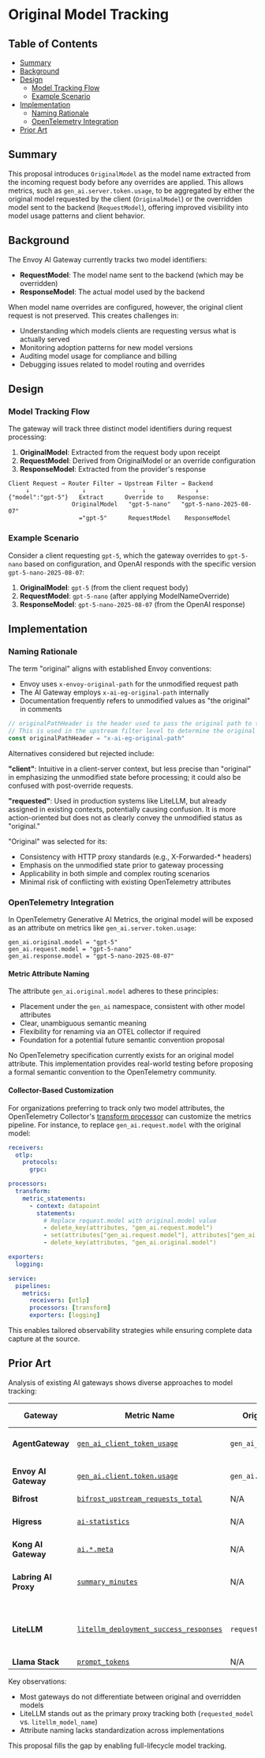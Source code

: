 # Original Model Tracking

## Table of Contents

<!-- toc -->

-   [Summary](#summary)
-   [Background](#background)
-   [Design](#design)
    -   [Model Tracking Flow](#model-tracking-flow)
    -   [Example Scenario](#example-scenario)
-   [Implementation](#implementation)
    -   [Naming Rationale](#naming-rationale)
    -   [OpenTelemetry Integration](#opentelemetry-integration)
-   [Prior Art](#prior-art)

<!-- /toc -->

## Summary

This proposal introduces `OriginalModel` as the model name extracted from the incoming request body before any overrides are applied. This allows metrics, such as `gen_ai.server.token.usage`, to be aggregated by either the original model requested by the client (`OriginalModel`) or the overridden model sent to the backend (`RequestModel`), offering improved visibility into model usage patterns and client behavior.

## Background

The Envoy AI Gateway currently tracks two model identifiers:
- **RequestModel**: The model name sent to the backend (which may be overridden)
- **ResponseModel**: The actual model used by the backend

When model name overrides are configured, however, the original client request is not preserved. This creates challenges in:
- Understanding which models clients are requesting versus what is actually served
- Monitoring adoption patterns for new model versions
- Auditing model usage for compliance and billing
- Debugging issues related to model routing and overrides

## Design

### Model Tracking Flow

The gateway will track three distinct model identifiers during request processing:

1. **OriginalModel**: Extracted from the request body upon receipt
2. **RequestModel**: Derived from OriginalModel or an override configuration
3. **ResponseModel**: Extracted from the provider's response

```
Client Request → Router Filter → Upstream Filter → Backend
     ↓               ↓                ↓              ↓
{"model":"gpt-5"}   Extract      Override to    Response:
                  OriginalModel   "gpt-5-nano"   "gpt-5-nano-2025-08-07"
                    ="gpt-5"      RequestModel    ResponseModel
```

### Example Scenario

Consider a client requesting `gpt-5`, which the gateway overrides to `gpt-5-nano` based on configuration, and OpenAI responds with the specific version `gpt-5-nano-2025-08-07`:

1. **OriginalModel**: `gpt-5` (from the client request body)
2. **RequestModel**: `gpt-5-nano` (after applying ModelNameOverride)
3. **ResponseModel**: `gpt-5-nano-2025-08-07` (from the OpenAI response)

## Implementation

### Naming Rationale

The term "original" aligns with established Envoy conventions:
- Envoy uses `x-envoy-original-path` for the unmodified request path
- The AI Gateway employs `x-ai-eg-original-path` internally
- Documentation frequently refers to unmodified values as "the original" in comments

```go
// originalPathHeader is the header used to pass the original path to the processor.
// This is used in the upstream filter level to determine the original path of the request on retry.
const originalPathHeader = "x-ai-eg-original-path"
```

Alternatives considered but rejected include:

**"client"**: Intuitive in a client-server context, but less precise than "original" in emphasizing the unmodified state before processing; it could also be confused with post-override requests.

**"requested"**: Used in production systems like LiteLLM, but already assigned in existing contexts, potentially causing confusion. It is more action-oriented but does not as clearly convey the unmodified status as "original."

"Original" was selected for its:
- Consistency with HTTP proxy standards (e.g., X-Forwarded-* headers)
- Emphasis on the unmodified state prior to gateway processing
- Applicability in both simple and complex routing scenarios
- Minimal risk of conflicting with existing OpenTelemetry attributes

### OpenTelemetry Integration

In OpenTelemetry Generative AI Metrics, the original model will be exposed as an attribute on metrics like `gen_ai.server.token.usage`:

```
gen_ai.original.model = "gpt-5"
gen_ai.request.model = "gpt-5-nano"
gen_ai.response.model = "gpt-5-nano-2025-08-07"
```

#### Metric Attribute Naming

The attribute `gen_ai.original.model` adheres to these principles:
- Placement under the `gen_ai` namespace, consistent with other model attributes
- Clear, unambiguous semantic meaning
- Flexibility for renaming via an OTEL collector if required
- Foundation for a potential future semantic convention proposal

No OpenTelemetry specification currently exists for an original model attribute. This implementation provides real-world testing before proposing a formal semantic convention to the OpenTelemetry community.

#### Collector-Based Customization

For organizations preferring to track only two model attributes, the OpenTelemetry Collector's [transform processor](https://github.com/open-telemetry/opentelemetry-collector-contrib/blob/main/processor/transformprocessor/README.md) can customize the metrics pipeline. For instance, to replace `gen_ai.request.model` with the original model:

```yaml
receivers:
  otlp:
    protocols:
      grpc:

processors:
  transform:
    metric_statements:
      - context: datapoint
        statements:
          # Replace request.model with original.model value
          - delete_key(attributes, "gen_ai.request.model")
          - set(attributes["gen_ai.request.model"], attributes["gen_ai.original.model"])
          - delete_key(attributes, "gen_ai.original.model")

exporters:
  logging:

service:
  pipelines:
    metrics:
      receivers: [otlp]
      processors: [transform]
      exporters: [logging]
```

This enables tailored observability strategies while ensuring complete data capture at the source.

## Prior Art

Analysis of existing AI gateways shows diverse approaches to model tracking:

| Gateway              | Metric Name                                               | Original Model           | Request Model          | Response Model          | Override Support                                  |
|----------------------|-----------------------------------------------------------|--------------------------|------------------------|-------------------------|---------------------------------------------------|
| **AgentGateway**     | [`gen_ai_client_token_usage`][agentgateway-metrics]       | `gen_ai_request_model`   | N/A                    | `gen_ai_response_model` | Config file per-provider                          |
| **Envoy AI Gateway** | [`gen_ai.client.token.usage`][ai-gateway-metrics]         | `gen_ai.request.model`   | N/A                    | `gen_ai.response.model` | Backend config override                           |
| **Bifrost**          | [`bifrost_upstream_requests_total`][bifrost-metrics]      | N/A                      | `model`                | N/A                     | N/A                                               |
| **Higress**          | [`ai-statistics`][higress-metrics]                        | N/A                      | `gen_ai.request.model` | N/A                     | Provider-specific in ai-proxy                     |
| **Kong AI Gateway**  | [`ai.*.meta`][kong-metrics]                               | N/A                      | `request_model`        | `response_model`        | Provider-specific                                 |
| **Labring AI Proxy** | [`summary_minutes`][labring-metrics]                      | N/A                      | `model`                | N/A                     | Channel-based model mapping                       |
| **LiteLLM**          | [`litellm_deployment_success_responses`][litellm-metrics] | `requested_model`        | `litellm_model_name`   | N/A                     | Config file aliasing and deployment mapping       |
| **Llama Stack**      | [`prompt_tokens`][llama-stack-metrics]                    | N/A                      | `model_id`             | N/A                     | N/A                                               |

Key observations:
- Most gateways do not differentiate between original and overridden models
- LiteLLM stands out as the primary proxy tracking both (`requested_model` vs. `litellm_model_name`)
- Attribute naming lacks standardization across implementations

This proposal fills the gap by enabling full-lifecycle model tracking.

[agentgateway-metrics]: https://github.com/agentgatewayai/agentgateway/blob/main/crates/agentgateway/src/telemetry/metrics.rs#L31
[ai-gateway-metrics]: https://github.com/envoyproxy/ai-gateway/blob/main/internal/metrics/genai.go#L14
[bifrost-metrics]: https://github.com/maximhq/bifrost/blob/main/plugins/telemetry/main.go#L37
[higress-metrics]: https://github.com/alibaba/higress/blob/main/plugins/wasm-go/extensions/ai-statistics/main.go#L78
[kong-metrics]: https://github.com/Kong/kong/blob/master/kong/llm/plugin/shared-filters/serialize-analytics.lua#L53
[labring-metrics]: https://github.com/labring/aiproxy/blob/main/core/model/summary-minute.go#L15
[litellm-metrics]: https://github.com/BerriAI/litellm/blob/main/litellm/proxy/proxy_server.py#L1180
[llama-stack-metrics]: https://github.com/meta-llama/llama-stack/blob/main/llama_stack/core/routers/inference.py#L150
